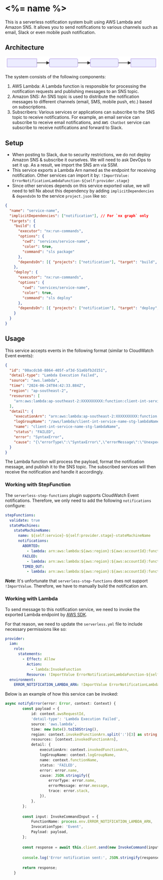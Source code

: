 # <%= name %>

This is a serverless notification system built using AWS Lambda and Amazon SNS. It allows you to send notifications to various channels such as email, Slack or even mobile push notification.

## Architecture

![Architecture Diagram](docs/architecture-diagram.svg)

The system consists of the following components:

1. AWS Lambda: A Lambda function is responsible for processing the notification requests and publishing messages to an SNS topic.
2. Amazon SNS: An SNS topic is used to distribute the notification messages to different channels (email, SMS, mobile push, etc.) based on subscriptions.
3. Subscribers: Various services or applications can subscribe to the SNS topic to receive notifications. For example, an email service can subscribe to receive email notifications, and `AWS Chatbot` service can subscribe to receive notifications and forward to Slack.

## Setup

- When posting to Slack, due to security restrictions, we do not deploy Amazon SNS & subscribe it ourselves. We will need to ask DevOps to set it up. As a result, we import the SNS arn via SSM.
- This service exports a Lambda Arn named as the endpoint for receiving notification. Other services can import it by: `!ImportValue: ErrorNotificationLambdaFunction-${self:provider.stage}`
- Since other services depends on this service exported value, we will need to tell Nx about this dependency by adding `implicitDependencies` & `dependsOn` to the service `project.json` like so:

```json
{
  "name": "service-name",
  "implicitDependencies": ["notification"], // For `nx graph` only
  "targets": {
    "build": {
      "executor": "nx:run-commands",
      "options": {
        "cwd": "services/service-name",
        "color": true,
        "command": "sls package"
      },
      "dependsOn": [{ "projects": ["notification"], "target": "build", "params": "forward" }]
    },
    "deploy": {
      "executor": "nx:run-commands",
      "options": {
        "cwd": "services/service-name",
        "color": true,
        "command": "sls deploy"
      },
      "dependsOn": [{ "projects": ["notification"], "target": "deploy", "params": "forward" }]
    }
  }
}
```

## Usage

This service accepts events in the following format (similar to CloudWatch Event events):

```json
{
  "id": "00acdcb8-8864-405f-af3d-51a6bfb2d151",
  "detail-type": "Lambda Execution Failed",
  "source": "aws.lambda",
  "time": "2024-06-24T04:42:33.884Z",
  "region": "ap-southeast-2",
  "resources": [
    "arn:aws:lambda:ap-southeast-2:XXXXXXXXXX:function:client-int-service-name-stg-lambdaName"
  ],
  "detail": {
    "executionArn": "arn:aws:lambda:ap-southeast-2:XXXXXXXXXX:function:client-int-service-name-stg-lambdaName",
    "logGroupName": "/aws/lambda/client-int-service-name-stg-lambdaName",
    "name": "client-int-service-name-stg-lambdaName",
    "status": "FAILED",
    "error": "SyntaxError",
    "cause": "{\"errorType\":\"SyntaxError\",\"errorMessage\":\"Unexpected token u in JSON at position 0\",\"trace\":\"SyntaxError: Unexpected token u in JSON at position 0\\n    at JSON.parse (<anonymous>)\\n    at Runtime.V1 (/src/lambda/create-order.ts:39:34)\\n    at Runtime.handleOnceNonStreaming (file:///var/runtime/index.mjs:1173:29)\"}"
  }
}
```

The Lambda function will process the payload, format the notification message, and publish it to the SNS topic. The subscribed services will then receive the notification and handle it accordingly.

### Working with StepFunction

The `serverless-step-functions` plugin supports CloudWatch Event notifications. Therefore, we only need to add the following `notifications` configure:

```yaml
stepFunctions:
  validate: true
  stateMachines:
    stateMachineName:
      name: ${self:service}-${self:provider.stage}-stateMachineName
      notifications:
        ABORTED:
          - lambda: arn:aws:lambda:${aws:region}:${aws:accountId}:function:tt-int-notification-${self:provider.stage}-notifyError
        FAILED:
          - lambda: arn:aws:lambda:${aws:region}:${aws:accountId}:function:tt-int-notification-${self:provider.stage}-notifyError
        TIMED_OUT:
          - lambda: arn:aws:lambda:${aws:region}:${aws:accountId}:function:tt-int-notification-${self:provider.stage}-notifyError
```

**_Note_**: It's unfortunate that `serverless-step-functions` does not support `!ImportValue`. Therefore, we have to manually build the notification arn.

### Working with Lambda

To send message to this notification service, we need to invoke the exported Lambda endpoint by [AWS SDK](https://docs.aws.amazon.com/AWSJavaScriptSDK/v3/latest/client/lambda/command/InvokeCommand/).

For that reason, we need to update the `serverless.yml` file to include necessary permissions like so:

```yaml
provider:
  iam:
    role:
      statements:
        - Effect: Allow
          Action:
            - lambda:InvokeFunction
          Resource: !ImportValue ErrorNotificationLambdaFunction-${self:provider.stage}
  environment:
    ERROR_NOTIFICATION_LAMBDA_ARN: !ImportValue ErrorNotificationLambdaFunction-${self:provider.stage}
```

Below is an example of how this service can be invoked:

```typescript
async notifyError(error: Error, context: Context) {
        const payload = {
            id: context.awsRequestId,
            'detail-type': 'Lambda Execution Failed',
            source: 'aws.lambda',
            time: new Date().toISOString(),
            region: context.invokedFunctionArn.split(':')[3] as string,
            resources: [context.invokedFunctionArn],
            detail: {
                executionArn: context.invokedFunctionArn,
                logGroupName: context.logGroupName,
                name: context.functionName,
                status: 'FAILED',
                error: error.name,
                cause: JSON.stringify({
                    errorType: error.name,
                    errorMessage: error.message,
                    trace: error.stack,
                }),
            },
        };

        const input: InvokeCommandInput = {
            FunctionName: process.env.ERROR_NOTIFICATION_LAMBDA_ARN,
            InvocationType: 'Event',
            Payload: payload,
        };

        const response = await this.client.send(new InvokeCommand(input));

        console.log('Error notification sent:', JSON.stringify(response));

        return response;
    }
```
